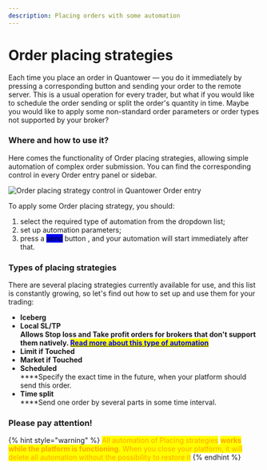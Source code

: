 ```yaml
---
description: Placing orders with some automation
---
```


# Order placing strategies

Each time you place an order in Quantower — you do it immediately by pressing a corresponding button and sending your order to the remote server. This is a usual operation for every trader, but what if you would like to schedule the order sending or split the order's quantity in time. Maybe you would like to apply some non-standard order parameters or order types not supported by your broker?

### Where and how to use it?

Here comes the functionality of Order placing strategies, allowing simple automation of complex order submission. You can find the corresponding control in every Order entry panel or sidebar.

![Order placing strategy control in Quantower Order entry](../../../.gitbook/assets/Screenshot\_4.png)

To apply some Order placing strategy, you should:

1. select the required type of automation from the dropdown list;
2. set up automation parameters;
3. press a <mark style="background-color:blue;">send</mark> button , and your automation will start immediately after that.

### Types of placing strategies

There are several placing strategies currently available for use, and this list is constantly growing, so let's find out how to set up and use them for your trading:

* **Iceberg**
* **Local SL/TP**\
  ****Allows Stop loss and Take profit orders for brokers that don't support them natively. [<mark style="color:blue;">**Read more about this type of automation**</mark>](local-sl-tp.md)<mark style="color:blue;">****</mark>
* **Limit if Touched**
* **Market if Touched**
* **Scheduled**\
  ****Specify the exact time in the future, when your platform should send this order.
* **Time split**\
  ****Send one order by several parts in some time interval.

### Please pay attention!

{% hint style="warning" %}
<mark style="color:orange;">All automation of Placing strategies</mark> <mark style="color:orange;"></mark><mark style="color:orange;">**works while the platform is functioning**</mark><mark style="color:orange;">. When you close your platform, it will delete all automation without the possibility to restore it</mark>
{% endhint %}

